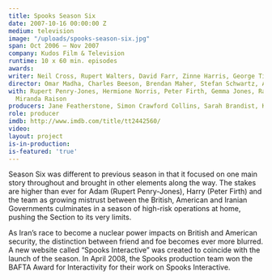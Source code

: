 ```yaml
---
title: Spooks Season Six
date: 2007-10-16 00:00:00 Z
medium: television
image: "/uploads/spooks-season-six.jpg"
span: Oct 2006 – Nov 2007
company: Kudos Film & Television
runtime: 10 x 60 min. episodes
awards: 
writer: Neil Cross, Rupert Walters, David Farr, Zinne Harris, George Tiffin, Ben Richards
director: Omar Madha, Charles Beeson, Brendan Maher, Stefan Schwartz, Alrick Riley
with: Rupert Penry-Jones, Hermione Norris, Peter Firth, Gemma Jones, Raza Jaffrey,
  Miranda Raison
producers: Jane Featherstone, Simon Crawford Collins, Sarah Brandist, Katie Swinden
role: producer
imdb: http://www.imdb.com/title/tt2442560/
video:
layout: project
is-in-production: 
is-featured: 'true'
---
```


Season Six was different to previous season in that it focused on one main story throughout and brought in other elements along the way.
The stakes are higher than ever for Adam (Rupert Penry-Jones), Harry (Peter Firth) and the team as growing mistrust between the British, American and Iranian Governments culminates in a season of high-risk operations at home, pushing the Section to its very limits.

As Iran’s race to become a nuclear power impacts on British and American security, the distinction between friend and foe becomes ever more blurred.
A new website called “Spooks Interactive” was created to coincide with the launch of the season. In April 2008, the Spooks production team won the BAFTA Award for Interactivity for their work on Spooks Interactive.
